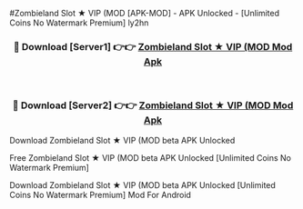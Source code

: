 #Zombieland Slot ★ VIP (MOD [APK-MOD] - APK Unlocked - [Unlimited Coins No Watermark Premium] ly2hn



<div align="center">

<h3>🔴 Download [Server1] 👉👉 <a href="https://momento.my/?title=Zombieland_Slot_★_VIP_(MOD">Zombieland Slot ★ VIP (MOD Mod Apk</a></h3><br>

<h3>🔴 Download [Server2] 👉👉 <a href="https://momento.my/?title=Zombieland_Slot_★_VIP_(MOD">Zombieland Slot ★ VIP (MOD Mod Apk</a></h3>
</div>



Download Zombieland Slot ★ VIP (MOD beta APK Unlocked

Free Zombieland Slot ★ VIP (MOD beta APK Unlocked [Unlimited Coins No Watermark Premium]

Download Zombieland Slot ★ VIP (MOD beta APK Unlocked [Unlimited Coins No Watermark Premium] Mod For Android
